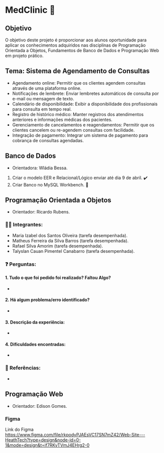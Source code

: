# MedClinic 💉

## Objetivo
O objetivo deste projeto é proporcionar aos alunos oportunidade para aplicar os conhecimentos adquiridos nas disciplinas de Programação Orientada a Objetos, Fundamentos de Banco de Dados e Programação Web em projeto prático.

## Tema: Sistema de Agendamento de Consultas

- Agendamento online: Permitir que os clientes agendem consultas através de uma plataforma online.
- Notificações de lembrete: Enviar lembretes automáticos de consulta por e-mail ou mensagem de texto.
- Calendário de disponibilidade: Exibir a disponibilidade dos profissionais para consulta em tempo real.
- Registro de histórico médico: Manter registros dos atendimentos anteriores e informações médicas dos pacientes.
- Gerenciamento de cancelamentos e reagendamentos: Permitir que os clientes cancelem ou re-agendem consultas com facilidade.
- Integração de pagamento: Integrar um sistema de pagamento para cobrança de consultas agendadas.

## Banco de Dados
- Orientadora: Wládia Bessa.
  
1. Criar o modelo EER e Relacional/Lógico enviar até dia 9 de abril. ✔️
2. Criar Banco no MySQL Workbench. 🚫


## Programação Orientada a Objetos
- Orientador: Ricardo Rubens.

### 👨‍🎓 Integrantes:
- Maria Izabel dos Santos Oliveira (tarefa desempenhada).
- Matheus Ferreira da Silva Barros (tarefa desempenhada).
- Rafael Silva Amorim (tarefa desempenhada).
- Talyslan Cauan Pimentel Canabarro (tarefa desempenhada).

### ❓ Perguntas:
#### 1. Tudo o que foi pedido foi realizado? Faltou Algo?
-
#### 2. Há algum problema/erro identificado?
-
#### 3. Descrição da experiência:
- 
#### 4. Dificuldades encontradas:
- 
### 🔗 Referências:
- 

## Programação Web
- Orientador: Edison Gomes.

### Figma 
Link do Figma <a href="https://www.figma.com/file/rkpodyPJAEsVC17SN7mZ42/Web-Site---HeathTech?type=design&node-id=0-1&mode=design&t=if7RKvTVmJ4EHrg2-0">
    https://www.figma.com/file/rkpodyPJAEsVC17SN7mZ42/Web-Site---HeathTech?type=design&node-id=0-1&mode=design&t=if7RKvTVmJ4EHrg2-0
  </a>
